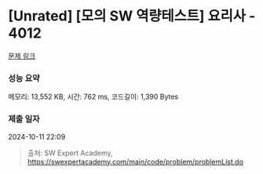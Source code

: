 # [Unrated] [모의 SW 역량테스트] 요리사 - 4012 

[문제 링크](https://swexpertacademy.com/main/code/problem/problemDetail.do?contestProbId=AWIeUtVakTMDFAVH) 

### 성능 요약

메모리: 13,552 KB, 시간: 762 ms, 코드길이: 1,390 Bytes

### 제출 일자

2024-10-11 22:09



> 출처: SW Expert Academy, https://swexpertacademy.com/main/code/problem/problemList.do